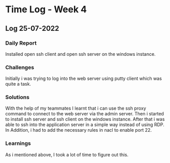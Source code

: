 # Time Log - Week 4

## Log 25-07-2022

### Daily Report

Installed open ssh client and open ssh server on the windows instance. 
### Challenges

Initially i was trying to log into the web server using putty client which was quite a task. 

### Solutions


With the help of my teammates I learnt that i can use the ssh proxy command to connect to the web server via the admin server. Then i started to install ssh server and ssh client on the windows instance. After that i was able to ssh into the application server in a simple way instead of using RDP. In Addition, i had to add the necessary rules in nacl to enable port 22.

### Learnings

As i mentioned above, I took a lot of time to figure out this.